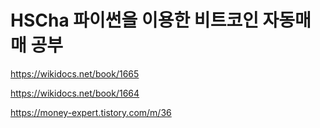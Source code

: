 # HSCha 파이썬을 이용한 비트코인 자동매매 공부
https://wikidocs.net/book/1665

https://wikidocs.net/book/1664

https://money-expert.tistory.com/m/36

